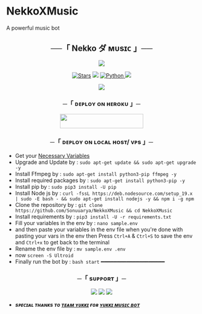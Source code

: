 # NekkoXMusic
A powerful music bot
<h2 align="center">
    ──「 Nekko ダ ᴍᴜsɪᴄ 」──
</h2>

<p align="center">
  <img src="https://graph.org/file/4a48711af2345b23d4513.jpg">
</p>

<p align="center">
<a href="https://github.com/Sonuuarya/NekkoXMusic/stargazers"><img src="https://img.shields.io/github/stars/Sonuuarya/NekkoXMusic?color=black&logo=github&logoColor=black&style=for-the-badge" alt="Stars" /></a>
<a href="https://github.com/Sonuuarya/NekkoXMusic/network/members"> <img src="https://img.shields.io/github/forks/Sonuuarya/NekkoXMusic?color=black&logo=github&logoColor=black&style=for-the-badge" /></a>
<a href="https://www.python.org/"> <img src="https://img.shields.io/badge/Written%20in-Python-orange?style=for-the-badge&logo=python" alt="Python" /> </a>
<a href="https://github.com/Sonuuarya/NekkoXMusic/commits/Sonuuarya"> <img src="https://img.shields.io/github/last-commit/Sonuuarya/NekkoXMusic?color=blue&logo=github&logoColor=green&style=for-the-badge" /></a>
</p>

<p align="center">
  <img src="https://telegra.ph/file/36be820a8775f0bfc773e.jpg">
</p>

<h3 align="center">
    ─「 ᴅᴇᴩʟᴏʏ ᴏɴ ʜᴇʀᴏᴋᴜ 」─
</h3>

<p align="center"><a href="https://dashboard.heroku.com/new?template=https://github.com/Sonuuarya/NekkoXMusic"> <img src="https://img.shields.io/badge/Deploy%20On%20Heroku-black?style=for-the-badge&logo=heroku" width="220" height="38.45"/></a></p>

<h3 align="center">
    ─「 ᴅᴇᴩʟᴏʏ ᴏɴ ʟᴏᴄᴀʟ ʜᴏsᴛ/ ᴠᴘs 」─
</h3>

- Get your [Necessary Variables](https://github.com/Sonuuarya/NekkoXMusic/blob/master/sample.env)
- Upgrade and Update by :
`sudo apt-get update && sudo apt-get upgrade -y`
- Install Ffmpeg by :
`sudo apt-get install python3-pip ffmpeg -y`
- Install required packages by :
`sudo apt-get install python3-pip -y`
- Install pip by :
`sudo pip3 install -U pip`
- Install Node js by :
`curl -fssL https://deb.nodesource.com/setup_19.x | sudo -E bash - && sudo apt-get install nodejs -y && npm i -g npm`
- Clone the repository by :
`git clone https://github.com/Sonuuarya/NekkoXMusic && cd NekkoXMusic`
- Install requirements by :
`pip3 install -U -r requirements.txt`
- Fill your variables in the env by :
  `nano sample.env`<br>
- and then paste your variables in the env file
when you're done with pasting your vars in the env then 
Press `Ctrl+A` & `Ctrl+S` to save the env and `Ctrl+x` to get back to the terminal  
- Rename the env file by :
 `mv sample.env .env`
- now `screen -S Ultroid`
- Finally run the bot by :
`bash start`
━━━━━━━━━━━━━━━━━━━━

<h3 align="center">
    ─「 sᴜᴩᴩᴏʀᴛ 」─
</h3>

<p align="center">
<a href="https://telegram.me/Sonuuarya"><img src="https://img.shields.io/badge/-Support%20Dev-blue.svg?style=for-the-badge&logo=Telegram"></a>
<a href="https://telegram.me/NekkoSupport"><img src="https://img.shields.io/badge/-Support%20Group-blue.svg?style=for-the-badge&logo=Telegram"></a>
<a href="https://telegram.me/FallenAssociation"><img src="https://img.shields.io/badge/-Support%20Channel-blue.svg?style=for-the-badge&logo=Telegram"></a>
</p>

- <b> _sᴩᴇᴄɪᴀʟ ᴛʜᴀɴᴋs ᴛᴏ [ᴛᴇᴀᴍ ʏᴜᴋᴋɪ](https://github.com/TeamYukki) ғᴏʀ [ʏᴜᴋᴋɪ ᴍᴜsɪᴄ ʙᴏᴛ](https://github.com/TeamYukki/YukkiMusicBot)_ </b>

